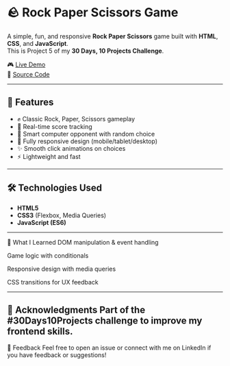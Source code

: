 # 🪨 Rock Paper Scissors Game

A simple, fun, and responsive **Rock Paper Scissors** game built with **HTML**, **CSS**, and **JavaScript**.  
This is Project 5 of my **30 Days, 10 Projects Challenge**.

🎮 [Live Demo](https://rockpaperscissors-project-5.netlify.app/)  
📂 [Source Code](https://github.com/Jaivardhan-Rajput/30-days-10-Projects/tree/main/RockPaperScissors)

---

## 📌 Features

- ✊ Classic Rock, Paper, Scissors gameplay
- 🎯 Real-time score tracking
- 🧠 Smart computer opponent with random choice
- 📱 Fully responsive design (mobile/tablet/desktop)
- ✨ Smooth click animations on choices
- ⚡ Lightweight and fast

---

## 🛠️ Technologies Used

- **HTML5**
- **CSS3** (Flexbox, Media Queries)
- **JavaScript (ES6)**

---

🧠 What I Learned
DOM manipulation & event handling

Game logic with conditionals

Responsive design with media queries

CSS transitions for UX feedback

-----------------------------------------------------

🙌 Acknowledgments
Part of the #30Days10Projects challenge to improve my frontend skills.
-----------------------------------------------------

📩 Feedback
Feel free to open an issue or connect with me on LinkedIn if you have feedback or suggestions!
